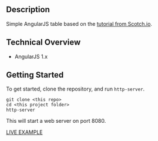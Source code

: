 ## Description
Simple AngularJS table based on the [tutorial from Scotch.io](https://scotch.io/tutorials/sort-and-filter-a-table-using-angular).

## Technical Overview
* AngularJS 1.x

## Getting Started
To get started, clone the repository, and run `http-server`.

```shell
git clone <this repo>
cd <this project folder>
http-server
```

This will start a web server on port 8080.


[LIVE EXAMPLE](https://bovojon.github.io/angular-tables/#/)
